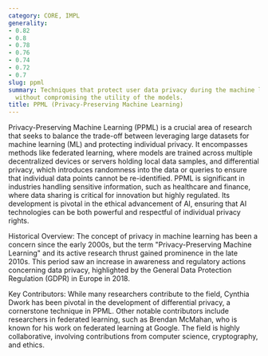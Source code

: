 ```yaml
---
category: CORE, IMPL
generality:
- 0.82
- 0.8
- 0.78
- 0.76
- 0.74
- 0.72
- 0.7
slug: ppml
summary: Techniques that protect user data privacy during the machine learning process,
  without compromising the utility of the models.
title: PPML (Privacy-Preserving Machine Learning)
---
```


Privacy-Preserving Machine Learning (PPML) is a crucial area of research that seeks to balance the trade-off between leveraging large datasets for machine learning (ML) and protecting individual privacy. It encompasses methods like federated learning, where models are trained across multiple decentralized devices or servers holding local data samples, and differential privacy, which introduces randomness into the data or queries to ensure that individual data points cannot be re-identified. PPML is significant in industries handling sensitive information, such as healthcare and finance, where data sharing is critical for innovation but highly regulated. Its development is pivotal in the ethical advancement of AI, ensuring that AI technologies can be both powerful and respectful of individual privacy rights.

Historical Overview: The concept of privacy in machine learning has been a concern since the early 2000s, but the term "Privacy-Preserving Machine Learning" and its active research thrust gained prominence in the late 2010s. This period saw an increase in awareness and regulatory actions concerning data privacy, highlighted by the General Data Protection Regulation (GDPR) in Europe in 2018.

Key Contributors: While many researchers contribute to the field, Cynthia Dwork has been pivotal in the development of differential privacy, a cornerstone technique in PPML. Other notable contributors include researchers in federated learning, such as Brendan McMahan, who is known for his work on federated learning at Google. The field is highly collaborative, involving contributions from computer science, cryptography, and ethics.